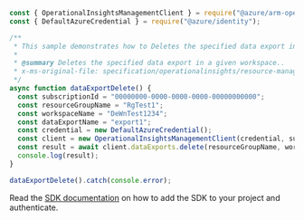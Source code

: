 ```javascript
const { OperationalInsightsManagementClient } = require("@azure/arm-operationalinsights");
const { DefaultAzureCredential } = require("@azure/identity");

/**
 * This sample demonstrates how to Deletes the specified data export in a given workspace..
 *
 * @summary Deletes the specified data export in a given workspace..
 * x-ms-original-file: specification/operationalinsights/resource-manager/Microsoft.OperationalInsights/stable/2020-08-01/examples/DataExportDelete.json
 */
async function dataExportDelete() {
  const subscriptionId = "00000000-0000-0000-0000-00000000000";
  const resourceGroupName = "RgTest1";
  const workspaceName = "DeWnTest1234";
  const dataExportName = "export1";
  const credential = new DefaultAzureCredential();
  const client = new OperationalInsightsManagementClient(credential, subscriptionId);
  const result = await client.dataExports.delete(resourceGroupName, workspaceName, dataExportName);
  console.log(result);
}

dataExportDelete().catch(console.error);
```

Read the [SDK documentation](https://github.com/Azure/azure-sdk-for-js/blob/%40azure%2Farm-operationalinsights_8.0.1/sdk/operationalinsights/arm-operationalinsights/README.md) on how to add the SDK to your project and authenticate.

